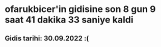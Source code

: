 # ofarukbicer'in gidisine son 8 gun 9 saat 41 dakika 33 saniye kaldi

## Gidis tarihi: 30.09.2022 :(